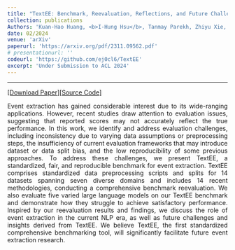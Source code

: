 ```yaml
---
title: "TextEE: Benchmark, Reevaluation, Reflections, and Future Challenges in Event Extraction"
collection: publications
Authors: 'Kuan-Hao Huang, <b>I-Hung Hsu</b>, Tanmay Parekh, Zhiyu Xie, Zixuan Zhang, Premkumar Natarajan, Kai-Wei Chang, Nanyun Peng, Heng Ji.'
date: 02/2024
venue: 'arXiv'
paperurl: 'https://arxiv.org/pdf/2311.09562.pdf'
# presentationurl: ''
codeurl: 'https://github.com/ej0cl6/TextEE'
excerpt: 'Under Submission to ACL 2024'
---
```

---
<a href='https://arxiv.org/pdf/2311.09562.pdf' target="_blank">[Download Paper]</a><a href='https://github.com/ej0cl6/TextEE' target="_blank">[Source Code]</a>

<p align="justify">
Event extraction has gained considerable interest due to its wide-ranging applications. However, recent studies draw attention to evaluation issues, suggesting that reported scores may not accurately reflect the true performance. In this work, we identify and address evaluation challenges, including inconsistency due to varying data assumptions or preprocessing steps, the insufficiency of current evaluation frameworks that may introduce dataset or data split bias, and the low reproducibility of some previous approaches. To address these challenges, we present TextEE, a standardized, fair, and reproducible benchmark for event extraction. TextEE comprises standardized data preprocessing scripts and splits for 14 datasets spanning seven diverse domains and includes 14 recent methodologies, conducting a comprehensive benchmark reevaluation. We also evaluate five varied large language models on our TextEE benchmark and demonstrate how they struggle to achieve satisfactory performance. Inspired by our reevaluation results and findings, we discuss the role of event extraction in the current NLP era, as well as future challenges and insights derived from TextEE. We believe TextEE, the first standardized comprehensive benchmarking tool, will significantly facilitate future event extraction research.
</p>